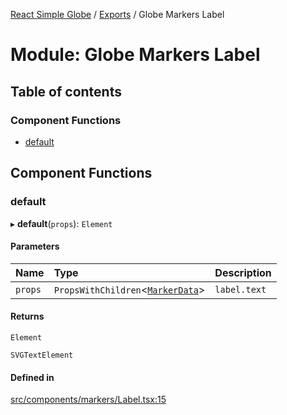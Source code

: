 [React Simple Globe](../README.md) / [Exports](../modules.md) / Globe Markers Label

# Module: Globe Markers Label

## Table of contents

### Component Functions

- [default](Globe_Markers_Label.md#default)

## Component Functions

### default

▸ **default**(`props`): `Element`

#### Parameters

| Name | Type | Description |
| :------ | :------ | :------ |
| `props` | `PropsWithChildren`<[`MarkerData`](../interfaces/Globe_Markers_Types.MarkerData.md)\> | `label.text` |

#### Returns

`Element`

`SVGTextElement`

#### Defined in

[src/components/markers/Label.tsx:15](https://github.com/Gaushao/d3-react-globe/blob/0a8a5c1/src/components/markers/Label.tsx#L15)
